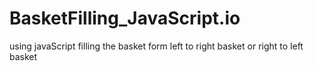 # BasketFilling_JavaScript.io
using javaScript filling the basket form left to right basket or right to left basket

